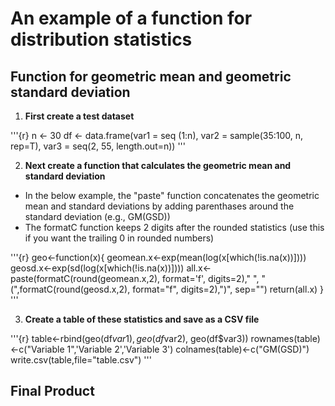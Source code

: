 # An example of a function for distribution statistics
## Function for geometric mean and geometric standard deviation

1. **First create a test dataset**

'''{r}
    n <- 30
    df <- data.frame(var1 = seq (1:n), 
                 var2 = sample(35:100, n, rep=T),
                 var3 = seq(2, 55, length.out=n))
'''

2. **Next create a function that calculates the geometric mean and standard deviation**

  * In the below example, the "paste" function concatenates the geometric mean and standard deviations by adding parenthases around the standard deviation (e.g., GM(GSD))
  * The formatC function keeps 2 digits after the rounded statistics (use this if you want the trailing 0 in rounded numbers)

'''{r}
geo<-function(x){
      geomean.x<-exp(mean(log(x[which(!is.na(x))])))
      geosd.x<-exp(sd(log(x[which(!is.na(x))])))
      all.x<-paste(formatC(round(geomean.x,2), format='f', digits=2)," ", "(",formatC(round(geosd.x,2),
             format="f", digits=2),")", sep="")
      return(all.x)
}
'''

3. **Create a table of these statistics and save as a CSV file**

'''{r}
table<-rbind(geo(df$var1),geo(df$var2), geo(df$var3))
rownames(table)<-c("Variable 1",'Variable 2','Variable 3')
colnames(table)<-c("GM(GSD)")
write.csv(table,file="table.csv")
'''
## **Final Product**

